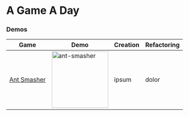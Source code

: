 # A Game A Day

### Demos

Game | Demo | Creation | Refactoring
:---: | --- | --- | ---
[Ant Smasher](https://kaelinator.github.io/AGAD/Ant%20Smasher) | <img src="https://user-images.githubusercontent.com/397632/29246279-a8fce6ea-7fb1-11e7-9790-aa1ba63e37ed.gif" alt="ant-smasher" style="width: 150px;"/> | ipsum | dolor

<!--
1. [Ant Smasher](https://kaelinator.github.io/AGAD/Ant%20Smasher)
    ![ant-smasher](https://user-images.githubusercontent.com/397632/29246279-a8fce6ea-7fb1-11e7-9790-aa1ba63e37ed.gif)
1. [Asteroids](https://kaelinator.github.io/AGAD/Asteroids)
    ![asteroids](https://user-images.githubusercontent.com/397632/29246283-ac7fa9a6-7fb1-11e7-8992-090faa6d3bb2.gif)
1. [Block Rain](https://kaelinator.github.io/AGAD/Block%20Rain)
    ![block-rain](https://user-images.githubusercontent.com/397632/29246284-af8fdde6-7fb1-11e7-8397-60fdec940c5a.gif)
1. [Breakout](https://kaelinator.github.io/AGAD/Breakout)
1. [Catcher](https://kaelinator.github.io/AGAD/Catcher)
1. [Dodge](https://kaelinator.github.io/AGAD/Dodge)
1. [Doodle Jump](https://kaelinator.github.io/AGAD/Doodle%20Jump)
1. [Flappy Bird](https://kaelinator.github.io/AGAD/Flappy%20Bird)
1. [Fruit Ninja](https://kaelinator.github.io/AGAD/Fruit%20Ninja)
1. [Pac-Man](https://kaelinator.github.io/AGAD/Pac-Man)
1. [Path to Victory](https://kaelinator.github.io/AGAD/Path%20to%20Victory)
1. [Piano Tiles](https://kaelinator.github.io/AGAD/Piano%20Tiles)
1. [Pong](https://kaelinator.github.io/AGAD/Pong)
1. [Putt Bucket](https://kaelinator.github.io/AGAD/Putt%20Bucket)
1. [Rocket Escape](https://kaelinator.github.io/AGAD/Rocket%20Escape)
1. [Simon](https://kaelinator.github.io/AGAD/Simon)
1. [Sky Burger](https://kaelinator.github.io/AGAD/Sky%20Burger)
1. [Snake](https://kaelinator.github.io/AGAD/Snake)
1. [Space Invaders](https://kaelinator.github.io/AGAD/Space%20Invaders)
1. [Sprinter Game](https://kaelinator.github.io/AGAD/Sprinter%20Game)
1. [Stacker](https://kaelinator.github.io/AGAD/Stacker)
1. [T-Rex](https://kaelinator.github.io/AGAD/T-Rex)
1. [Tetris](https://kaelinator.github.io/AGAD/Tetris)
1. [Tron](https://kaelinator.github.io/AGAD/Tron)
1. [ZType](https://kaelinator.github.io/AGAD/ZType)
-->
